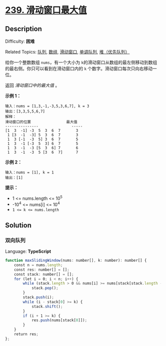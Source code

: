 # [239\. 滑动窗口最大值](https://leetcode.cn/problems/sliding-window-maximum/)

## Description

Difficulty: **困难**  

Related Topics: [队列](https://leetcode.cn/tag/queue/), [数组](https://leetcode.cn/tag/array/), [滑动窗口](https://leetcode.cn/tag/sliding-window/), [单调队列](https://leetcode.cn/tag/monotonic-queue/), [堆（优先队列）](https://leetcode.cn/tag/heap-priority-queue/)

给你一个整数数组 `nums`，有一个大小为 `k`的滑动窗口从数组的最左侧移动到数组的最右侧。你只可以看到在滑动窗口内的 `k` 个数字。滑动窗口每次只向右移动一位。

返回 _滑动窗口中的最大值_ 。

**示例 1：**

```
输入：nums = [1,3,-1,-3,5,3,6,7], k = 3
输出：[3,3,5,5,6,7]
解释：
滑动窗口的位置                最大值
---------------               -----
[1  3  -1] -3  5  3  6  7       3
 1 [3  -1  -3] 5  3  6  7       3
 1  3 [-1  -3  5] 3  6  7       5
 1  3  -1 [-3  5  3] 6  7       5
 1  3  -1  -3 [5  3  6] 7       6
 1  3  -1  -3  5 [3  6  7]      7
```

**示例 2：**

```
输入：nums = [1], k = 1
输出：[1]
```

**提示：**

* 1 <= nums.length <= 10<sup>5</sup>
* -10<sup>4</sup> <= nums[i] <= 10<sup>4</sup>
* `1 <= k <= nums.length`

## Solution

### 双向队列

Language: **TypeScript**

```typescript
function maxSlidingWindow(nums: number[], k: number): number[] {
    const n = nums.length;
    const res: number[] = [];
    const stack: number[] = [];
    for (let i = 0; i < n; i++) {
        while (stack.length > 0 && nums[i] >= nums[stack[stack.length - 1]]) {
            stack.pop();
        }
        stack.push(i);
        while (i - stack[0] >= k) {
            stack.shift();
        }
        if (i + 1 >= k) {
            res.push(nums[stack[0]]);
        }
    }
    return res;
};
```
